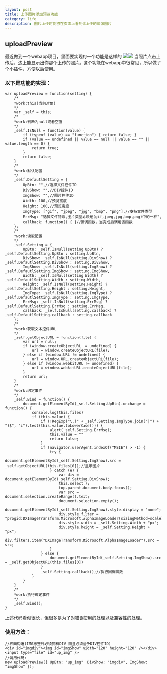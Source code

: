```yaml
---
layout: post
title: 上传图片添加预览功能
category: life
description: 图片上传时能够在页面上看到你上传的那张图片
---
```


## uploadPreview

最近做到一个webapp项目，里面要实现的一个功能是这样的
![](images/life/uploadPreview1.png)![](images/life/uploadPreview2.png)
当照片点击上传后，边上能显示出你那个上传的照片。这个功能在webapp中很常见，所以做了个小插件，方便以后使用。

### 以下是功能的实现：

    var uploadPreview = function(setting) {
        /*
        *work:this(当前对象)
        */
        var _self = this;
        /*
        *work:判断为null或者空值
        */
        _self.IsNull = function(value) {
            if (typeof (value) == "function") { return false; }
            if (value == undefined || value == null || value == "" || value.length == 0) {
                return true;
            }
            return false;
        }
        /*
        *work:默认配置
        */
        _self.DefautlSetting = {
            UpBtn: "",//选择文件控件ID
            DivShow: "",//DIV控件ID
            ImgShow: "",//图片控件ID
            Width: 100,//预览宽度
            Height: 100,//预览高度
            ImgType: ["gif", "jpeg", "jpg", "bmp", "png"],//支持文件类型
            ErrMsg: "选择文件错误,图片类型必须是(gif,jpeg,jpg,bmp,png)中的一种",
            callback: function() { }//回调函数，当完成后调用该函数
        };
        /*
        *work:读取配置
        */
        _self.Setting = {
            UpBtn: _self.IsNull(setting.UpBtn) ? _self.DefautlSetting.UpBtn : setting.UpBtn,
            DivShow: _self.IsNull(setting.DivShow) ? _self.DefautlSetting.DivShow : setting.DivShow,
            ImgShow: _self.IsNull(setting.ImgShow) ? _self.DefautlSetting.ImgShow : setting.ImgShow,
            Width: _self.IsNull(setting.Width) ? _self.DefautlSetting.Width : setting.Width,
            Height: _self.IsNull(setting.Height) ? _self.DefautlSetting.Height : setting.Height,
            ImgType: _self.IsNull(setting.ImgType) ? _self.DefautlSetting.ImgType : setting.ImgType,
            ErrMsg: _self.IsNull(setting.ErrMsg) ? _self.DefautlSetting.ErrMsg : setting.ErrMsg,
            callback: _self.IsNull(setting.callback) ? _self.DefautlSetting.callback : setting.callback
        };
        /*
        *work:获取文本控件URL
        */
        _self.getObjectURL = function(file) {
            var url = null;
            if (window.createObjectURL != undefined) {
                url = window.createObjectURL(file);
            } else if (window.URL != undefined) {
                url = window.URL.createObjectURL(file);
            } else if (window.webkitURL != undefined) {
                url = window.webkitURL.createObjectURL(file);
            }
            return url;
        }
        /*
        *work:绑定事件
        */
        _self.Bind = function() {
            document.getElementById(_self.Setting.UpBtn).onchange = function() {
    			console.log(this.files);
                if (this.value) {
                    if (!RegExp("\.(" + _self.Setting.ImgType.join("|") + ")$", "i").test(this.value.toLowerCase())) {
                        alert(_self.Setting.ErrMsg);
                        this.value = "";
                        return false;
                    }
                    if (navigator.userAgent.indexOf("MSIE") > -1) {
                        try {
                            document.getElementById(_self.Setting.ImgShow).src = _self.getObjectURL(this.files[0]);//显示图片
                        } catch (e) {
                            var div = document.getElementById(_self.Setting.DivShow);
                            this.select();
                            top.parent.document.body.focus();
                            var src = document.selection.createRange().text;
                            document.selection.empty();
                            document.getElementById(_self.Setting.ImgShow).style.display = "none";
                            div.style.filter = "progid:DXImageTransform.Microsoft.AlphaImageLoader(sizingMethod=scale)";
                            div.style.width = _self.Setting.Width + "px";
                            div.style.height = _self.Setting.Height + "px";
                            div.filters.item("DXImageTransform.Microsoft.AlphaImageLoader").src = src;
                        }
                    } else {
                        document.getElementById(_self.Setting.ImgShow).src = _self.getObjectURL(this.files[0]);
                    }
                    _self.Setting.callback();//执行回调函数
                }
            }
        }
        /*
        *work:执行绑定事件
        */
        _self.Bind();
    }

上述代码看似很长，但很多是为了对错误使用的处理以及兼容性的处理。

### 使用方法：

    //界面构造(IMG标签外必须拥有DIV 而且必须给予DIV控件ID)
    <div id="imgdiv"><img id="imgShow" width="120" height="120" /></div>
    <input type="file" id="up_img" />
    //调用代码:
    new uploadPreview({ UpBtn: "up_img", DivShow: "imgdiv", ImgShow: "imgShow" });
